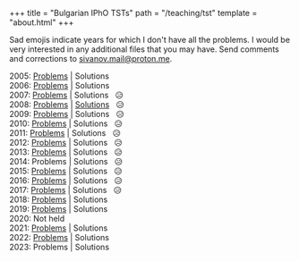 +++
title = "Bulgarian IPhO TSTs"
path = "/teaching/tst"
template = "about.html"
+++

Sad emojis indicate years for which I don't have all the problems. I would be very interested in any additional files that you may have. Send comments and corrections to [sivanov.mail@proton.me](mailto:sivanov.mail@proton.me).

2005: [Problems](/teaching/TST2005.pdf) | Solutions   
2006: [Problems](/teaching/TST2006.pdf) | Solutions  
2007: [Problems](/teaching/TST2007.pdf) | Solutions &nbsp; &#128549;     
2008: [Problems](/teaching/TST2008.pdf) | [Solutions](/teaching/TST2008sol.pdf) &nbsp; &#128549;     
2009: [Problems](/teaching/TST2009.pdf) | Solutions &nbsp; &#128549;   
2010: [Problems](/teaching/TST2010.pdf) | Solutions &nbsp; &#128549;   
2011: [Problems](/teaching/TST2011.pdf) | Solutions &nbsp; &#128549;   
2012: [Problems](/teaching/TST2012.pdf) | Solutions &nbsp; &#128549;   
2013: [Problems](/teaching/TST2013.pdf) | Solutions &nbsp; &#128549;   
2014: Problems | Solutions &nbsp; &#128549;   
2015: [Problems](/teaching/TST2015.pdf) | Solutions &nbsp; &#128549;   
2016: [Problems](/teaching/TST2016.pdf) | Solutions &nbsp; &#128549;   
2017: [Problems](/teaching/TST2017.pdf) | Solutions &nbsp; &#128549;   
2018: [Problems](/teaching/TST2018.pdf) | Solutions   
2019: [Problems](/teaching/TST2019.pdf) | Solutions   
2020: Not held   
2021: [Problems](/teaching/TST2021.pdf) | Solutions   
2022: [Problems](/teaching/TST2022.pdf) | Solutions   
2023: Problems | Solutions   
